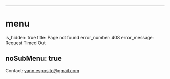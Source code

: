 ----- 
# menu
is_hidden: true
title: Page not found
error_number: 408
error_message: Request Timed Out

noSubMenu: true
-----
Contact: <yann.esposito@gmail.com>
